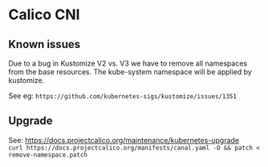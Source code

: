# Calico CNI

## Known issues
Due to a bug in Kustomize V2 vs. V3 we have to remove all namespaces from the base resources.
The kube-system namespace will be applied by kustomize.  

See eg: `https://github.com/kubernetes-sigs/kustomize/issues/1351`

## Upgrade
See: https://docs.projectcalico.org/maintenance/kubernetes-upgrade  
`curl https://docs.projectcalico.org/manifests/canal.yaml -O && patch < remove-namespace.patch`
